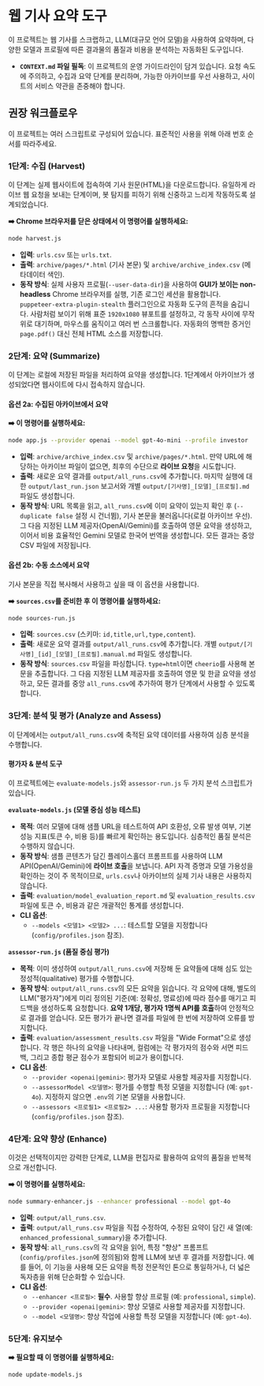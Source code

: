 # 웹 기사 요약 도구

이 프로젝트는 웹 기사를 스크랩하고, LLM(대규모 언어 모델)을 사용하여 요약하며, 다양한 모델과 프로필에 따른 결과물의 품질과 비용을 분석하는 자동화된 도구입니다.

- **`CONTEXT.md` 파일 필독**: 이 프로젝트의 운영 가이드라인이 담겨 있습니다. 요청 속도에 주의하고, 수집과 요약 단계를 분리하며, 가능한 아카이브를 우선 사용하고, 사이트의 서비스 약관을 존중해야 합니다.

## 권장 워크플로우

이 프로젝트는 여러 스크립트로 구성되어 있습니다. 표준적인 사용을 위해 아래 번호 순서를 따라주세요.

### 1단계: 수집 (Harvest)

이 단계는 실제 웹사이트에 접속하여 기사 원문(HTML)을 다운로드합니다. 유일하게 라이브 웹 요청을 보내는 단계이며, 봇 탐지를 피하기 위해 신중하고 느리게 작동하도록 설계되었습니다.

**➡️ Chrome 브라우저를 닫은 상태에서 이 명령어를 실행하세요:**
```bash
node harvest.js
```
- **입력**: `urls.csv` 또는 `urls.txt`.
- **출력**: `archive/pages/*.html` (기사 본문) 및 `archive/archive_index.csv` (메타데이터 색인).
- **동작 방식**: 실제 사용자 프로필(`--user-data-dir`)을 사용하여 **GUI가 보이는 non-headless** Chrome 브라우저를 실행, 기존 로그인 세션을 활용합니다. `puppeteer-extra-plugin-stealth` 플러그인으로 자동화 도구의 흔적을 숨깁니다. 사람처럼 보이기 위해 표준 `1920x1080` 뷰포트를 설정하고, 각 동작 사이에 무작위로 대기하며, 마우스를 움직이고 여러 번 스크롤합니다. 자동화의 명백한 증거인 `page.pdf()` 대신 전체 HTML 소스를 저장합니다.

### 2단계: 요약 (Summarize)

이 단계는 로컬에 저장된 파일을 처리하여 요약을 생성합니다. 1단계에서 아카이브가 생성되었다면 웹사이트에 다시 접속하지 않습니다.

#### 옵션 2a: 수집된 아카이브에서 요약
**➡️ 이 명령어를 실행하세요:**
```bash
node app.js --provider openai --model gpt-4o-mini --profile investor
```
- **입력**: `archive/archive_index.csv` 및 `archive/pages/*.html`. 만약 URL에 해당하는 아카이브 파일이 없으면, 최후의 수단으로 **라이브 요청**을 시도합니다.
- **출력**: 새로운 요약 결과를 `output/all_runs.csv`에 추가합니다. 마지막 실행에 대한 `output/last_run.json` 보고서와 개별 `output/[기사명]_[모델]_[프로필].md` 파일도 생성합니다.
- **동작 방식**: URL 목록을 읽고, `all_runs.csv`에 이미 요약이 있는지 확인 후 (`--duplicate false` 설정 시 건너뜀), 기사 본문을 불러옵니다(로컬 아카이브 우선). 그 다음 지정된 LLM 제공자(OpenAI/Gemini)를 호출하여 영문 요약을 생성하고, 이어서 비용 효율적인 Gemini 모델로 한국어 번역을 생성합니다. 모든 결과는 중앙 CSV 파일에 저장됩니다.

#### 옵션 2b: 수동 소스에서 요약
기사 본문을 직접 복사해서 사용하고 싶을 때 이 옵션을 사용합니다.

**➡️ `sources.csv`를 준비한 후 이 명령어를 실행하세요:**
```bash
node sources-run.js
```
- **입력**: `sources.csv` (스키마: `id,title,url,type,content`).
- **출력**: 새로운 요약 결과를 `output/all_runs.csv`에 추가합니다. 개별 `output/[기사명]_[id]_[모델]_[프로필].manual.md` 파일도 생성합니다.
- **동작 방식**: `sources.csv` 파일을 파싱합니다. `type=html`이면 `cheerio`를 사용해 본문을 추출합니다. 그 다음 지정된 LLM 제공자를 호출하여 영문 및 한글 요약을 생성하고, 모든 결과를 중앙 `all_runs.csv`에 추가하여 평가 단계에서 사용할 수 있도록 합니다.

### 3단계: 분석 및 평가 (Analyze and Assess)

이 단계에서는 `output/all_runs.csv`에 축적된 요약 데이터를 사용하여 심층 분석을 수행합니다.

#### 평가자 & 분석 도구

이 프로젝트에는 `evaluate-models.js`와 `assessor-run.js` 두 가지 분석 스크립트가 있습니다.

**`evaluate-models.js` (모델 중심 성능 테스트)**
- **목적**: 여러 모델에 대해 샘플 URL을 테스트하여 API 호환성, 오류 발생 여부, 기본 성능 지표(토큰 수, 비용 등)를 빠르게 확인하는 용도입니다. 심층적인 품질 분석은 수행하지 않습니다.
- **동작 방식**: 샘플 콘텐츠가 담긴 플레이스홀더 프롬프트를 사용하여 LLM API(OpenAI/Gemini)에 **라이브 호출**을 보냅니다. API 자격 증명과 모델 가용성을 확인하는 것이 주 목적이므로, `urls.csv`나 아카이브의 실제 기사 내용은 사용하지 않습니다.
- **출력**: `evaluation/model_evaluation_report.md` 및 `evaluation_results.csv` 파일에 토큰 수, 비용과 같은 개괄적인 통계를 생성합니다.
- **CLI 옵션**:
  - `--models <모델1> <모델2> ...`: 테스트할 모델을 지정합니다 (`config/profiles.json` 참조).

**`assessor-run.js` (품질 중심 평가)**
- **목적**: 이미 생성하여 `output/all_runs.csv`에 저장해 둔 요약들에 대해 심도 있는 정성적(qualitative) 평가를 수행합니다.
- **동작 방식**: `output/all_runs.csv`의 모든 요약을 읽습니다. 각 요약에 대해, 별도의 LLM("평가자")에게 미리 정의된 기준(예: 정확성, 명료성)에 따라 점수를 매기고 피드백을 생성하도록 요청합니다. **요약 1개당, 평가자 1명씩 API를 호출**하여 안정적으로 결과를 얻습니다. 모든 평가가 끝나면 결과를 파일에 한 번에 저장하여 오류를 방지합니다.
- **출력**: `evaluation/assessment_results.csv` 파일을 "Wide Format"으로 생성합니다. 각 행은 하나의 요약을 나타내며, 컬럼에는 각 평가자의 점수와 서면 피드백, 그리고 종합 평균 점수가 포함되어 비교가 용이합니다.
- **CLI 옵션**:
  - `--provider <openai|gemini>`: 평가자 모델로 사용할 제공자를 지정합니다.
  - `--assessorModel <모델명>`: 평가를 수행할 특정 모델을 지정합니다 (예: `gpt-4o`). 지정하지 않으면 `.env`의 기본 모델을 사용합니다.
  - `--assessors <프로필1> <프로필2> ...`: 사용할 평가자 프로필을 지정합니다 (`config/profiles.json` 참조).

### 4단계: 요약 향상 (Enhance)

이것은 선택적이지만 강력한 단계로, LLM을 편집자로 활용하여 요약의 품질을 반복적으로 개선합니다.

**➡️ 이 명령어를 실행하세요:**
```bash
node summary-enhancer.js --enhancer professional --model gpt-4o
```
- **입력**: `output/all_runs.csv`.
- **출력**: `output/all_runs.csv` 파일을 직접 수정하여, 수정된 요약이 담긴 새 열(예: `enhanced_professional_summary`)을 추가합니다.
- **동작 방식**: `all_runs.csv`의 각 요약을 읽어, 특정 "향상" 프롬프트(`config/profiles.json`에 정의됨)와 함께 LLM에 보낸 후 결과를 저장합니다. 예를 들어, 이 기능을 사용해 모든 요약을 특정 전문적인 톤으로 통일하거나, 더 넓은 독자층을 위해 단순화할 수 있습니다.
- **CLI 옵션**:
  - `--enhancer <프로필>`: **필수**. 사용할 향상 프로필 (예: `professional`, `simple`).
  - `--provider <openai|gemini>`: 향상 모델로 사용할 제공자를 지정합니다.
  - `--model <모델명>`: 향상 작업에 사용할 특정 모델을 지정합니다 (예: `gpt-4o`).

### 5단계: 유지보수

**➡️ 필요할 때 이 명령어를 실행하세요:**
```bash
node update-models.js
```